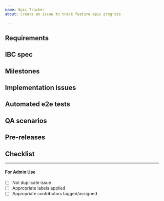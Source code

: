 ```yaml
---
name: Epic Tracker
about: Create an issue to track feature epic progress

---
```


<!-- < < < < < < < < < < < < < < < < < < < < < < < < < < < < < < < < < ☺ 
v                            ✰  Thanks for opening an issue! ✰    
v    Before smashing the submit button please review the template.
v    Word of caution: poorly thought-out proposals may be rejected 
v                     without deliberation 
☺ > > > > > > > > > > > > > > > > > > > > > > > > > > > > > > > > >  -->

## Requirements

<!-- Describe the requirements in detail -->

## IBC spec

<!-- Link to specification -->

## Milestones

<!-- Links to alpha, beta, RC milestones -->

## Implementation issues

<!-- Links to specific issues, thematically/logically grouped -->

## Automated e2e tests

<!-- List of automated e2e tests that need be added to CI -->

## QA scenarios

<!-- Lists of manual QA tests that need to be performed, if applicable -->

## Pre-releases

<!-- Links to alpha, beta, RC tags/releases -->

## Checklist

<!-- List of items that need to be checked off before the epic is considered complete -->

____

#### For Admin Use

- [ ] Not duplicate issue
- [ ] Appropriate labels applied
- [ ] Appropriate contributors tagged/assigned
